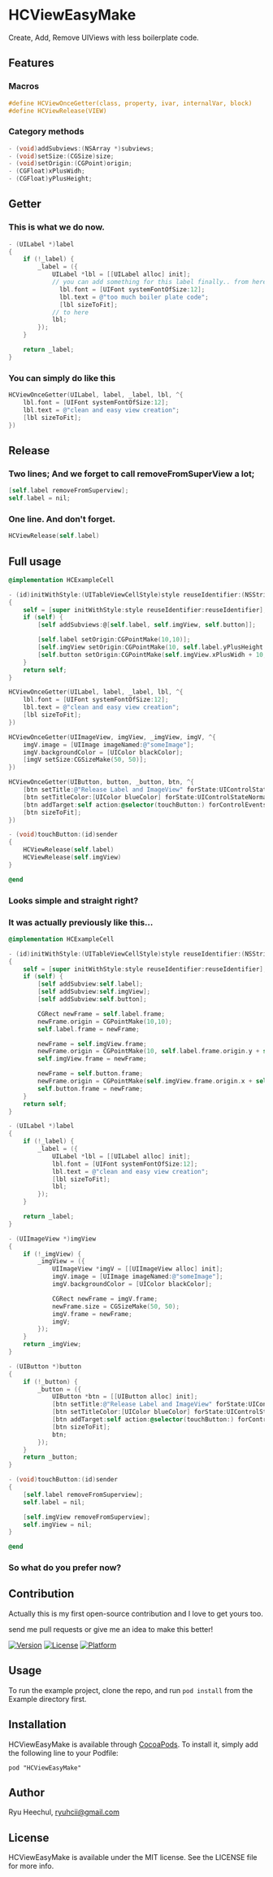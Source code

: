 HCViewEasyMake
==============

Create, Add, Remove UIViews with less boilerplate code.

## Features
### Macros

```objective-c
#define HCViewOnceGetter(class, property, ivar, internalVar, block)
#define HCViewRelease(VIEW)
```

### Category methods
```objective-c
- (void)addSubviews:(NSArray *)subviews;
- (void)setSize:(CGSize)size;
- (void)setOrigin:(CGPoint)origin;
- (CGFloat)xPlusWidh;
- (CGFloat)yPlusHeight;
```

## Getter

### This is what we do now.

```objective-c
- (UILabel *)label
{
    if (!_label) {
        _label = ({
            UILabel *lbl = [[UILabel alloc] init];
            // you can add something for this label finally.. from here
              lbl.font = [UIFont systemFontOfSize:12];
              lbl.text = @"too much boiler plate code";
              [lbl sizeToFit];
            // to here
            lbl;
        });
    }

    return _label;
}

```

### You can simply do like this

```objective-c
HCViewOnceGetter(UILabel, label, _label, lbl, ^{
    lbl.font = [UIFont systemFontOfSize:12];
    lbl.text = @"clean and easy view creation";
    [lbl sizeToFit];
})
```

## Release

### Two lines; And we forget to call removeFromSuperView a lot;

```objective-c
[self.label removeFromSuperview];
self.label = nil;
```

### One line. And don't forget.

```objective-c
HCViewRelease(self.label)
```

## Full usage

```objective-c
@implementation HCExampleCell

- (id)initWithStyle:(UITableViewCellStyle)style reuseIdentifier:(NSString *)reuseIdentifier
{
    self = [super initWithStyle:style reuseIdentifier:reuseIdentifier];
    if (self) {
        [self addSubviews:@[self.label, self.imgView, self.button]];

        [self.label setOrigin:CGPointMake(10,10)];
        [self.imgView setOrigin:CGPointMake(10, self.label.yPlusHeight + 10)];
        [self.button setOrigin:CGPointMake(self.imgView.xPlusWidh + 10, self.label.yPlusHeight + 10)];
    }
    return self;
}

HCViewOnceGetter(UILabel, label, _label, lbl, ^{
    lbl.font = [UIFont systemFontOfSize:12];
    lbl.text = @"clean and easy view creation";
    [lbl sizeToFit];
})

HCViewOnceGetter(UIImageView, imgView, _imgView, imgV, ^{
    imgV.image = [UIImage imageNamed:@"someImage"];
    imgV.backgroundColor = [UIColor blackColor];
    [imgV setSize:CGSizeMake(50, 50)];
})

HCViewOnceGetter(UIButton, button, _button, btn, ^{
    [btn setTitle:@"Release Label and ImageView" forState:UIControlStateNormal];
    [btn setTitleColor:[UIColor blueColor] forState:UIControlStateNormal];
    [btn addTarget:self action:@selector(touchButton:) forControlEvents:UIControlEventTouchUpInside];
    [btn sizeToFit];
})

- (void)touchButton:(id)sender
{
    HCViewRelease(self.label)
    HCViewRelease(self.imgView)
}

@end

```

### Looks simple and straight right?

### It was actually previously like this...

```objective-c
@implementation HCExampleCell

- (id)initWithStyle:(UITableViewCellStyle)style reuseIdentifier:(NSString *)reuseIdentifier
{
    self = [super initWithStyle:style reuseIdentifier:reuseIdentifier];
    if (self) {
        [self addSubview:self.label];
        [self addSubview:self.imgView];
        [self addSubview:self.button];

        CGRect newFrame = self.label.frame;
        newFrame.origin = CGPointMake(10,10);
        self.label.frame = newFrame;

        newFrame = self.imgView.frame;
        newFrame.origin = CGPointMake(10, self.label.frame.origin.y + self.label.frame.size.height + 10);
        self.imgView.frame = newFrame;

        newFrame = self.button.frame;
        newFrame.origin = CGPointMake(self.imgView.frame.origin.x + self.imgView.frame.size.width+ 10, self.label.frame.origin.y + self.label.frame.size.height + 10);
        self.button.frame = newFrame;
    }
    return self;
}

- (UILabel *)label
{
    if (!_label) {
        _label = ({
            UILabel *lbl = [[UILabel alloc] init];
            lbl.font = [UIFont systemFontOfSize:12];
            lbl.text = @"clean and easy view creation";
            [lbl sizeToFit];
            lbl;
        });
    }

    return _label;
}

- (UIImageView *)imgView
{
    if (!_imgView) {
        _imgView = ({
            UIImageView *imgV = [[UIImageView alloc] init];
            imgV.image = [UIImage imageNamed:@"someImage"];
            imgV.backgroundColor = [UIColor blackColor];

            CGRect newFrame = imgV.frame;
            newFrame.size = CGSizeMake(50, 50);
            imgV.frame = newFrame;
            imgV;
        });
    }
    return _imgView;
}

- (UIButton *)button
{
    if (!_button) {
        _button = ({
            UIButton *btn = [[UIButton alloc] init];
            [btn setTitle:@"Release Label and ImageView" forState:UIControlStateNormal];
            [btn setTitleColor:[UIColor blueColor] forState:UIControlStateNormal];
            [btn addTarget:self action:@selector(touchButton:) forControlEvents:UIControlEventTouchUpInside];
            [btn sizeToFit];
            btn;
        });
    }
    return _button;
}

- (void)touchButton:(id)sender
{
    [self.label removeFromSuperview];
    self.label = nil;

    [self.imgView removeFromSuperview];
    self.imgView = nil;
}

@end

```

### So what do you prefer now?

## Contribution

Actually this is my first open-source contribution and I love to get yours too.

send me pull requests or give me an idea to make this better!


[![Version](https://img.shields.io/cocoapods/v/HCViewEasyMake.svg?style=flat)](http://cocoadocs.org/docsets/HCViewEasyMake)
[![License](https://img.shields.io/cocoapods/l/HCViewEasyMake.svg?style=flat)](http://cocoadocs.org/docsets/HCViewEasyMake)
[![Platform](https://img.shields.io/cocoapods/p/HCViewEasyMake.svg?style=flat)](http://cocoadocs.org/docsets/HCViewEasyMake)

## Usage

To run the example project, clone the repo, and run `pod install` from the Example directory first.


## Installation

HCViewEasyMake is available through [CocoaPods](http://cocoapods.org). To install
it, simply add the following line to your Podfile:

    pod "HCViewEasyMake"

## Author

Ryu Heechul, ryuhcii@gmail.com

## License

HCViewEasyMake is available under the MIT license. See the LICENSE file for more info.
